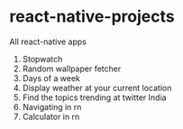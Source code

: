# react-native-projects
All react-native apps

1. Stopwatch   
2. Random wallpaper fetcher   
3. Days of a week     
4. Display weather at your current location   
5. Find the topics trending at twitter India     
6. Navigating in rn
7. Calculator in rn
